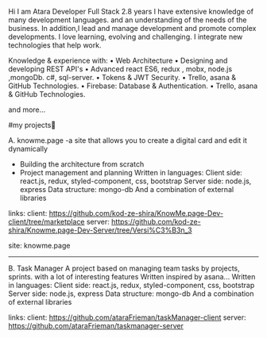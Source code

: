 Hi I am Atara
Developer Full Stack 2.8 years
I have extensive knowledge of many development languages.
and an understanding of the needs of the business.
In addition,I lead and manage development and promote complex developments.
I love learning, evolving and challenging.
I integrate new technologies that help work.

Knowledge & experience with:
• Web Architecture
• Designing and developing REST API's
• Advanced react ES6, redux , mobx, node.js ,mongoDb.
c#, sql-server.
• Tokens & JWT Security.
• Trello, asana & GitHub Technologies.
• Firebase: Database & Authentication.
• Trello, asana & GitHub Technologies.

and more...


#my projects🙂

A. knowme.page
-a site that allows you to create a digital card and edit it dynamically
* Building the architecture from scratch
* Project management and planning
Written in languages:
Client side: react.js, redux, styled-component, css, bootstrap
Server side: node.js, express
Data structure: mongo-db
And a combination of external libraries

links:
client: https://github.com/kod-ze-shira/KnowMe.page-Dev-client/tree/marketplace
server: https://github.com/kod-ze-shira/Knowme.page-Dev-Server/tree/Versi%C3%B3n_3

site:
knowme.page
_________________________________________________________________________________________________________________________________________________________________________________
B. Task Manager
A project based on managing team tasks by projects, sprints.
with a lot of interesting features
Written inspired by asana...
Written in languages:
Client side: react.js, redux, styled-component, css, bootstrap
Server side: node.js, express
Data structure: mongo-db
And a combination of external libraries

links:
client: https://github.com/ataraFrieman/taskManager-client
server: https://github.com/ataraFrieman/taskmanager-server


